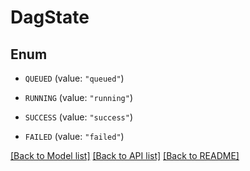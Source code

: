 # DagState

## Enum


* `QUEUED` (value: `"queued"`)

* `RUNNING` (value: `"running"`)

* `SUCCESS` (value: `"success"`)

* `FAILED` (value: `"failed"`)


[[Back to Model list]](../README.md#documentation-for-models) [[Back to API list]](../README.md#documentation-for-api-endpoints) [[Back to README]](../README.md)


